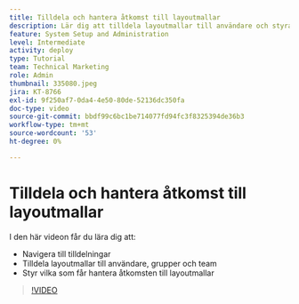 ```yaml
---
title: Tilldela och hantera åtkomst till layoutmallar
description: Lär dig att tilldela layoutmallar till användare och styra vem som kan hantera åtkomsten.
feature: System Setup and Administration
level: Intermediate
activity: deploy
type: Tutorial
team: Technical Marketing
role: Admin
thumbnail: 335080.jpeg
jira: KT-8766
exl-id: 9f250af7-0da4-4e50-80de-52136dc350fa
doc-type: video
source-git-commit: bbdf99c6bc1be714077fd94fc3f8325394de36b3
workflow-type: tm+mt
source-wordcount: '53'
ht-degree: 0%

---
```


# Tilldela och hantera åtkomst till layoutmallar

I den här videon får du lära dig att:

* Navigera till tilldelningar
* Tilldela layoutmallar till användare, grupper och team
* Styr vilka som får hantera åtkomsten till layoutmallar

>[!VIDEO](https://video.tv.adobe.com/v/335080/?quality=12&learn=on&enablevpops=1)
